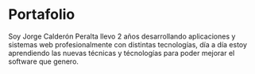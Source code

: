 # Portafolio
Soy Jorge Calderón Peralta llevo 2 años desarrollando aplicaciones y sistemas web profesionalmente con distintas
tecnologías, día a día estoy aprendiendo las nuevas técnicas y técnologías para poder mejorar el software que genero.
